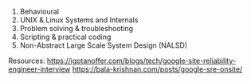 1. Behavioural
2. UNIX & Linux Systems and Internals
3. Problem solving & troubleshooting
4. Scripting & practical coding
5. Non-Abstract Large Scale System Design (NALSD)

Resources:
https://igotanoffer.com/blogs/tech/google-site-reliability-engineer-interview
https://bala-krishnan.com/posts/google-sre-onsite/